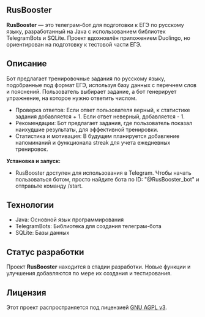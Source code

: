## RusBooster

**RusBooster** — это телеграм-бот для подготовки к ЕГЭ по русскому языку, разработанный на Java с использованием библиотек TelegramBots и SQLite. Проект вдохновлён приложением Duolingo, но ориентирован на подготовку к тестовой части ЕГЭ.

## Описание

Бот предлагает тренировочные задания по русскому языку, подобранные под формат ЕГЭ, используя базу данных с перечнем слов и пояснений. Пользователь выбирает задание, а бот генерирует упражнение, на которое нужно ответить числом.
* Проверка ответов: Если ответ пользователя верный, к статистике задания добавляется + 1. Если ответ неверный, добавляется - 1.
* Рекомендации: Бот предлагает задания, где пользователь показал наихудшие результаты, для эффективной тренировки.
* Статистика и мотивация: В будущем планируется добавление напоминаний и функционала streak для учета ежедневных тренировок.

**Установка и запуск:**  

* RusBooster доступен для использования в Telegram. 
Чтобы начать пользоваться ботом, просто найдите бота по ID: "@RusBooster_bot" и отправьте команду /start.

## Технологии
* Java: Основной язык программирования
* TelegramBots: Библиотека для создания телеграм-бота
* SQLite: Базы данных

## Статус разработки
Проект **RusBooster** находится в стадии разработки. Новые функции и улучшения добавляются по мере их создания и тестирования.

## Лицензия
Этот проект распространяется под лицензией [GNU AGPL v3](./LICENSE.md).  
